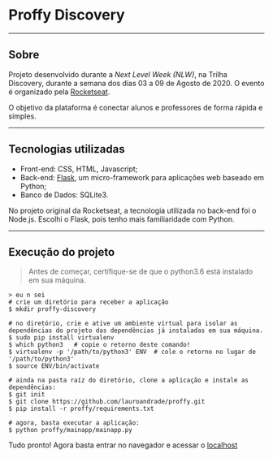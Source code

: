 # Proffy Discovery
<hr />

## Sobre ##
Projeto desenvolvido durante a <i>Next Level Week (NLW)</i>, na Trilha Discovery, durante a semana dos dias 03 a 09 de Agosto de 2020. O evento é organizado pela <a href="https://github.com/Rocketseat/">Rocketseat</a>.

O objetivo da plataforma é conectar alunos e professores de forma rápida e simples. 

<hr />

## Tecnologias utilizadas ##
<ul>
  <li>Front-end: CSS, HTML, Javascript;</li>
  <li>Back-end: <a href="https://flask.palletsprojects.com/en/1.1.x/">Flask</a>, um micro-framework para aplicações web baseado em Python;</li>
  <li>Banco de Dados: SQLite3.</li>
</ul>

No projeto original da Rocketseat, a tecnologia utilizada no back-end foi o Node.js. Escolhi o Flask, pois tenho mais familiaridade com Python.

<hr />

## Execução do projeto ##

>Antes de começar, certifique-se de que o python3.6 está instalado em sua máquina.   

```
> eu n sei
# crie um diretório para receber a aplicação
$ mkdir proffy-discovery

# no diretório, crie e ative um ambiente virtual para isolar as dependências do projeto das dependências já instaladas em sua máquina.
$ sudo pip install virtualenv
$ which python3   # copie o retorno deste comando!
$ virtualenv -p '/path/to/python3' ENV  # cole o retorno no lugar de '/path/to/python3'
$ source ENV/bin/activate

# ainda na pasta raíz do diretório, clone a aplicação e instale as dependências:
$ git init
$ git clone https://github.com/lauroandrade/proffy.git
$ pip install -r proffy/requirements.txt

# agora, basta executar a aplicação:
$ python proffy/mainapp/mainapp.py
```

Tudo pronto! Agora basta entrar no navegador e acessar o <a href="http://localhost:5500/">localhost</a> 





